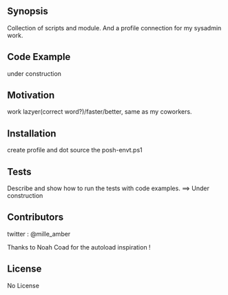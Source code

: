 ## Synopsis

Collection of scripts and module. 
And a profile connection for my sysadmin work.

## Code Example

under construction

## Motivation

work lazyer(correct word?)/faster/better, same as my coworkers.

## Installation

create profile and dot source the posh-envt.ps1

## Tests

Describe and show how to run the tests with code examples. ==> Under construction

## Contributors

twitter : @mille_amber

Thanks to Noah Coad for the autoload inspiration !

## License

No License